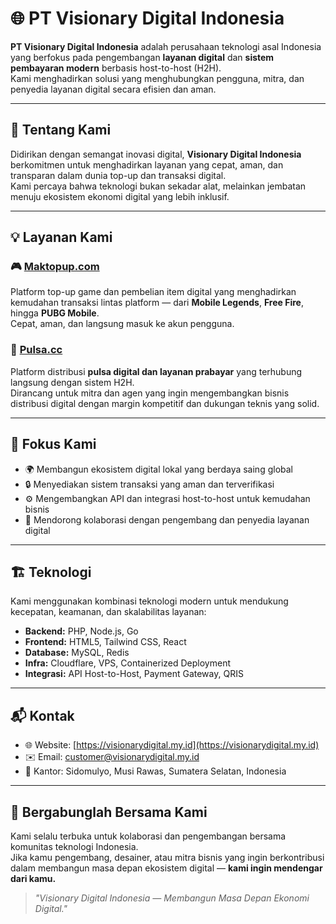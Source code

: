 # 🌐 PT Visionary Digital Indonesia

**PT Visionary Digital Indonesia** adalah perusahaan teknologi asal Indonesia yang berfokus pada pengembangan **layanan digital** dan **sistem pembayaran modern** berbasis host-to-host (H2H).  
Kami menghadirkan solusi yang menghubungkan pengguna, mitra, dan penyedia layanan digital secara efisien dan aman.

---

## 🚀 Tentang Kami
Didirikan dengan semangat inovasi digital, **Visionary Digital Indonesia** berkomitmen untuk menghadirkan layanan yang cepat, aman, dan transparan dalam dunia top-up dan transaksi digital.  
Kami percaya bahwa teknologi bukan sekadar alat, melainkan jembatan menuju ekosistem ekonomi digital yang lebih inklusif.

---

## 💡 Layanan Kami

### 🎮 [Maktopup.com](https://maktopup.com)
Platform top-up game dan pembelian item digital yang menghadirkan kemudahan transaksi lintas platform — dari **Mobile Legends**, **Free Fire**, hingga **PUBG Mobile**.  
Cepat, aman, dan langsung masuk ke akun pengguna.

### 🔌 [Pulsa.cc](https://pulsa.cc)
Platform distribusi **pulsa digital dan layanan prabayar** yang terhubung langsung dengan sistem H2H.  
Dirancang untuk mitra dan agen yang ingin mengembangkan bisnis distribusi digital dengan margin kompetitif dan dukungan teknis yang solid.

---

## 🧠 Fokus Kami
- 🌍 Membangun ekosistem digital lokal yang berdaya saing global  
- 🔒 Menyediakan sistem transaksi yang aman dan terverifikasi  
- ⚙️ Mengembangkan API dan integrasi host-to-host untuk kemudahan bisnis  
- 🤝 Mendorong kolaborasi dengan pengembang dan penyedia layanan digital  

---

## 🏗️ Teknologi
Kami menggunakan kombinasi teknologi modern untuk mendukung kecepatan, keamanan, dan skalabilitas layanan:
- **Backend:** PHP, Node.js, Go  
- **Frontend:** HTML5, Tailwind CSS, React  
- **Database:** MySQL, Redis  
- **Infra:** Cloudflare, VPS, Containerized Deployment  
- **Integrasi:** API Host-to-Host, Payment Gateway, QRIS  

---

## 📬 Kontak
- 🌐 Website: [https://visionarydigital.my.id](https://visionarydigital.my.id)  
- ✉️ Email: customer@visionarydigital.my.id  
- 🏢 Kantor: Sidomulyo, Musi Rawas, Sumatera Selatan, Indonesia

---

## 🤝 Bergabunglah Bersama Kami
Kami selalu terbuka untuk kolaborasi dan pengembangan bersama komunitas teknologi Indonesia.  
Jika kamu pengembang, desainer, atau mitra bisnis yang ingin berkontribusi dalam membangun masa depan ekosistem digital — **kami ingin mendengar dari kamu.**

> *"Visionary Digital Indonesia — Membangun Masa Depan Ekonomi Digital."*
